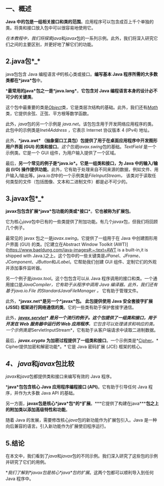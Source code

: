 ## 一、概述

**Java 中的包是一组相关接口和类的范围**。应用程序可以包含成百上千个单独的类。将类和接口放入包中可以很容易地使用它。

*在本教程中，我们将探索java*和*javax*包的一系列示例。此外，我们将深入研究它们之间的主要区别，并更好地了解它们的功能。

## 2.java包*_*

java包包含 Java 编程语言*中*的核心类或接口。**编写基本 Java 程序所需的大多数类都在\*java\*包**中。

***最常用的java\*包之一是\*java.lang\***。**它包含对 Java 编程语言本身的设计必不可少的关键类**。

这个包中最重要的类是[*Object*](https://www.baeldung.com/java-classes-objects)类，它是类层次结构的基础。此外，我们还有[*Math*](https://www.baeldung.com/java-lang-math)类，它提供余弦、正弦、平方根等数学函数。

此外，*java*包的另一个示例是 *java.net*。该包包含用于开发网络应用程序的类。此包中的示例类是*Inet4Address* ，它表示 Internet 协议版本 4 (IPv4) 地址。

此外，***java.awt\* （抽象窗口工具包）包提供了用于在桌面应用程序中开发图形用户界面 (GUI) 的类和接口**。*这个包是javax.swing*包的基础。*TextField* 是一个示例类。它是一个 GUI 组件，为用户输入提供了一个区域。

最后，**另一个常见的例子是\*java.io\*。它是一组类和接口，为 Java 中的输入/输出 (I/O) 操作提供功能**。此外，它有助于处理来自不同来源的数据，例如文件、用户输入/输出等。java.io*包*中的一个示例类是*FileInputStream。* 该类对于读取任何类型的文件（包括图像、文本和二进制文件）都是必不可少的。

## 3.javax包*_*

**javax包包含扩展\*java\*包功能的类或\*接口\***。**它也被称为扩展包**。

它为核心*java*包中已有的一些类提供了附加功能。有几个*javax*包，但我们将回顾几个例子。

最常见的 javax 包之一是*javax.swing*。它提供了一组用于在 Java 中创建图形用户界面 (GUI) 的类。[它建立在Abstract Window Toolkit (AWT)](https://www.baeldung.com/java-images#:~:text=AWT is a built-in,it is shipped with Java.)之上。这个包中的一些关键类是*JPanel*、*JFrame*、*JComponent*、*JButton*和*JLabel*。它帮助我们创建 GUI 组件、定制它们的外观并添加事件监听器。

另一个例子是*javax.tool*。这个包包含可以从 Java 程序调用的接口和类。一个通用接口是*JavaCompiler，*它有助于从程序中调用 Java 编译器。此外，我们还有基于java.io.File 的*StandardJavaFileManager* *。* 它有助于管理文件。

此外，***javax.net\*是另一个\*javax\*包。** **此包提供使用 Java 安全套接字扩展 (JSSE) 框架进行网络通信的类**。它的一些类有助于保护套接字通信。

此外，***[javax.servlet](https://www.baeldung.com/intro-to-servlets)\* 是另一个流行的例子。这个包提供了一组类和接口，用于开发在 Web 服务器中运行的 Web 应用程序**。它包含可以处理请求和响应的类。一个示例类是*ServletInputStream*，它有助于从客户端请求中读取二进制数据。

最后，***javax.crypto*** **为加密过程提供了一组类和接口**。一个示例类是*[Cipher](https://www.baeldung.com/java-cipher-class)。* Cipher提供加密和解密功能*。* 它是 Java 密码扩展 (JCE) 框架的核心。

## *4、 java*和*javax*包比较

*javax*和*java*包都提供类和接口来编写有效的 Java 程序。

***java\*包包含核心 Java 应用程序编程接口 (API)**。它有助于引导任何 Java 程序，并作为大多数 Java API 的基础。

另一方面，**javax包是核心\*java\*包\*的\*扩展**。***它提供了构建在java\*****包之上的附加类以添加高级特性和功能**。

随着 Java 的发展，需要修改核心*java*包的新功能作为扩展包引入。Java 是一种向后兼容的语言。引入新功能作为扩展使旧程序运行。

## 5.结论

在本文中，我们看到了*java*和*javax*包的不同示例。我们深入研究了这些包的示例并研究了它们的用例。

**我们了解到\*javax包是核心\**java\*包的扩展**。这两个包都可以顺利导入到任何 Java 程序中。
